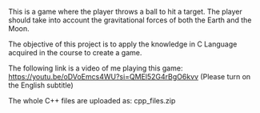 This is a game where the player throws a ball to hit a target. 
The player should take into account the gravitational forces of both the Earth and the Moon.

The objective of this project is to apply the knowledge in C Language acquired in the course to create a game.

The following link is a video of me playing this game: 
https://youtu.be/oDVoEmcs4WU?si=QMEl52G4rBgO6kvv
(Please  turn  on  the  English  subtitle)

The  whole  C++  files are uploaded as:
cpp_files.zip
